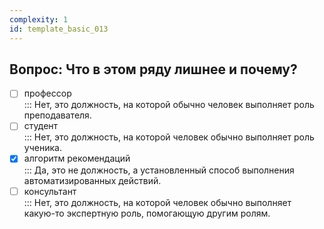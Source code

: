 ```yaml
---
complexity: 1
id: template_basic_013
---
```

## Вопрос: Что в этом ряду лишнее и почему?

- [ ] профессор  
  ::: Нет, это должность, на которой обычно человек выполняет роль преподавателя.  
- [ ] студент  
  ::: Нет, это должность, на которой человек обычно выполняет роль ученика.  
- [x] алгоритм рекомендаций  
  ::: Да, это не должность, а установленный способ выполнения автоматизированных действий.  
- [ ] консультант  
  ::: Нет, это должность, на которой человек обычно выполняет какую-то экспертную роль, помогающую другим ролям.